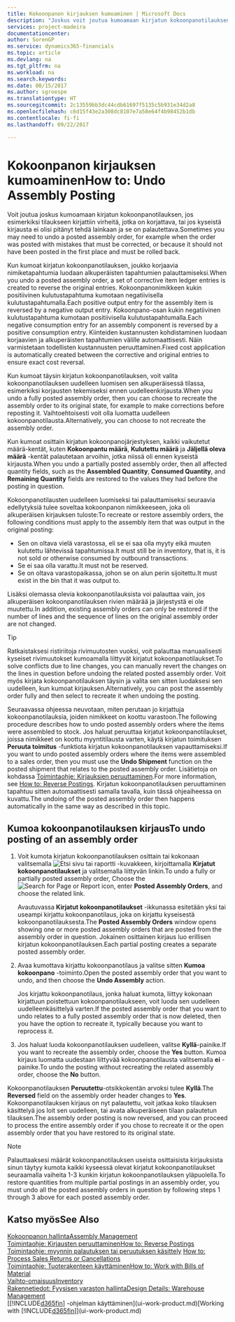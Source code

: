 ```yaml
---
title: Kokoonpanon kirjauksen kumoaminen | Microsoft Docs
description: "Joskus voit joutua kumoamaan kirjatun kokoonpanotilauksen, esimerkiksi kun tilaukseen kirjattiin virheitä, jotka tulee korjata tai koska sitä ei ole kirjattu ollenkaan ja se täytyy palauttaa."
services: project-madeira
documentationcenter: 
author: SorenGP
ms.service: dynamics365-financials
ms.topic: article
ms.devlang: na
ms.tgt_pltfrm: na
ms.workload: na
ms.search.keywords: 
ms.date: 08/15/2017
ms.author: sgroespe
ms.translationtype: HT
ms.sourcegitcommit: 2c13559bb3dc44cdb61697f5135c5b931e34d2a8
ms.openlocfilehash: c6d15f43e2a308dc8107e7a58e64f4b98452b1db
ms.contentlocale: fi-fi
ms.lasthandoff: 09/22/2017

---
```

# <a name="how-to-undo-assembly-posting"></a><span data-ttu-id="8c06c-103">Kokoonpanon kirjauksen kumoaminen</span><span class="sxs-lookup"><span data-stu-id="8c06c-103">How to: Undo Assembly Posting</span></span>
<span data-ttu-id="8c06c-104">Voit joutua joskus kumoamaan kirjatun kokoonpanotilauksen, jos esimerkiksi tilaukseen kirjattiin virheitä, jotka on korjattava, tai jos kyseistä kirjausta ei olisi pitänyt tehdä lainkaan ja se on palautettava.</span><span class="sxs-lookup"><span data-stu-id="8c06c-104">Sometimes you may need to undo a posted assembly order, for example when the order was posted with mistakes that must be corrected, or because it should not have been posted in the first place and must be rolled back.</span></span>

<span data-ttu-id="8c06c-105">Kun kumoat kirjatun kokoonpanotilauksen, joukko korjaavia nimiketapahtumia luodaan alkuperäisten tapahtumien palauttamiseksi.</span><span class="sxs-lookup"><span data-stu-id="8c06c-105">When you undo a posted assembly order, a set of corrective item ledger entries is created to reverse the original entries.</span></span> <span data-ttu-id="8c06c-106">Kokoonpanonimikkeen kukin positiivinen kulutustapahtuma kumotaan negatiivisella kulutustapahtumalla.</span><span class="sxs-lookup"><span data-stu-id="8c06c-106">Each positive output entry for the assembly item is reversed by a negative output entry.</span></span> <span data-ttu-id="8c06c-107">Kokoonpano-osan kukin negatiivinen kulutustapahtuma kumotaan positiivisella kulutustapahtumalla.</span><span class="sxs-lookup"><span data-stu-id="8c06c-107">Each negative consumption entry for an assembly component is reversed by a positive consumption entry.</span></span> <span data-ttu-id="8c06c-108">Kiinteiden kustannusten kohdistaminen luodaan korjaavien ja alkuperäisten tapahtumien välille automaattisesti. Näin varmistetaan todellisten kustannusten peruuttaminen.</span><span class="sxs-lookup"><span data-stu-id="8c06c-108">Fixed cost application is automatically created between the corrective and original entries to ensure exact cost reversal.</span></span>  

<span data-ttu-id="8c06c-109">Kun kumoat täysin kirjatun kokoonpanotilauksen, voit valita kokoonpanotilauksen uudelleen luomisen sen alkuperäisessä tilassa, esimerkiksi korjausten tekemiseksi ennen uudelleenkirjausta.</span><span class="sxs-lookup"><span data-stu-id="8c06c-109">When you undo a fully posted assembly order, then you can choose to recreate the assembly order to its original state, for example to make corrections before reposting it.</span></span> <span data-ttu-id="8c06c-110">Vaihtoehtoisesti voit olla luomatta uudelleen kokoonpanotilausta.</span><span class="sxs-lookup"><span data-stu-id="8c06c-110">Alternatively, you can choose to not recreate the assembly order.</span></span>  

<span data-ttu-id="8c06c-111">Kun kumoat osittain kirjatun kokoonpanojärjestyksen, kaikki vaikutetut määrä-kentät, kuten **Kokoonpantu määrä**, **Kulutettu määrä** ja **Jäljellä oleva määrä** -kentät palautetaan arvoihin, jotka niissä oli ennen kyseistä kirjausta.</span><span class="sxs-lookup"><span data-stu-id="8c06c-111">When you undo a partially posted assembly order, then all affected quantity fields, such as the **Assembled Quantity**, **Consumed Quantity**, and **Remaining Quantity** fields are restored to the values they had before the posting in question.</span></span>  

<span data-ttu-id="8c06c-112">Kokoonpanotilausten uudelleen luomiseksi tai palauttamiseksi seuraavia edellytyksiä tulee soveltaa kokoonpanon nimikkeeseen, joka oli alkuperäisen kirjauksen tuloste:</span><span class="sxs-lookup"><span data-stu-id="8c06c-112">To recreate or restore assembly orders, the following conditions must apply to the assembly item that was output in the original posting:</span></span>  

-   <span data-ttu-id="8c06c-113">Sen on oltava vielä varastossa, eli se ei saa olla myyty eikä muuten kulutettu lähtevissä tapahtumissa.</span><span class="sxs-lookup"><span data-stu-id="8c06c-113">It must still be in inventory, that is, it is not sold or otherwise consumed by outbound transactions.</span></span>  
-   <span data-ttu-id="8c06c-114">Se ei saa olla varattu.</span><span class="sxs-lookup"><span data-stu-id="8c06c-114">It must not be reserved.</span></span>  
-   <span data-ttu-id="8c06c-115">Se on oltava varastopaikassa, johon se on alun perin sijoitettu.</span><span class="sxs-lookup"><span data-stu-id="8c06c-115">It must exist in the bin that it was output to.</span></span>  

<span data-ttu-id="8c06c-116">Lisäksi olemassa olevia kokoonpanotilauksista voi palauttaa vain, jos alkuperäisen kokoonpanotilauksen rivien määrää ja järjestystä ei ole muutettu.</span><span class="sxs-lookup"><span data-stu-id="8c06c-116">In addition, existing assembly orders can only be restored if the number of lines and the sequence of lines on the original assembly order are not changed.</span></span>  

> [!TIP]  
>  <span data-ttu-id="8c06c-117">Ratkaistaksesi ristiriitoja rivimuutosten vuoksi, voit palauttaa manuaalisesti kyseiset rivimuutokset kumoamalla liittyvät kirjatut kokoonpanotilaukset.</span><span class="sxs-lookup"><span data-stu-id="8c06c-117">To solve conflicts due to line changes, you can manually revert the changes on the lines in question before undoing the related posted assembly order.</span></span> <span data-ttu-id="8c06c-118">Voit myös kirjata kokoonpanotilauksen täysin ja valita sen sitten luodaksesi sen uudelleen, kun  kumoat kirjauksen.</span><span class="sxs-lookup"><span data-stu-id="8c06c-118">Alternatively, you can post the assembly order fully and then select to recreate it when undoing the posting.</span></span>  

<span data-ttu-id="8c06c-119">Seuraavassa ohjeessa neuvotaan, miten perutaan jo kirjattuja kokoonpanotilauksia, joiden nimikkeet on koottu varastoon.</span><span class="sxs-lookup"><span data-stu-id="8c06c-119">The following procedure describes how to undo posted assembly orders where the items were assembled to stock.</span></span> <span data-ttu-id="8c06c-120">Jos haluat peruuttaa kirjatut kokoonpanotilaukset, joissa nimikkeet on koottu myyntitilausta varten, käytä kirjatun toimituksen **Peruuta toimitus** -funktiota kirjatun kokoonpanotilauksen vapauttamiseksi.</span><span class="sxs-lookup"><span data-stu-id="8c06c-120">If you want to undo posted assembly orders where the items were assembled to a sales order, then you must use the **Undo Shipment** function on the posted shipment that relates to the posted assembly order.</span></span> <span data-ttu-id="8c06c-121">Lisätietoja on kohdassa [Toimintaohje: Kirjauksien peruuttaminen](finance-how-reverse-journal-posting.md).</span><span class="sxs-lookup"><span data-stu-id="8c06c-121">For more information, see [How to: Reverse Postings](finance-how-reverse-journal-posting.md).</span></span> <span data-ttu-id="8c06c-122">Kirjatun kokoonpanotilauksen peruuttaminen tapahtuu sitten automaattisesti samalla tavalla, kuin tässä ohjeaiheessa on kuvattu.</span><span class="sxs-lookup"><span data-stu-id="8c06c-122">The undoing of the posted assembly order then happens automatically in the same way as described in this topic.</span></span>  

## <a name="to-undo-posting-of-an-assembly-order"></a><span data-ttu-id="8c06c-123">Kumoa kokoonpanotilauksen kirjaus</span><span class="sxs-lookup"><span data-stu-id="8c06c-123">To undo posting of an assembly order</span></span>  
1.  <span data-ttu-id="8c06c-124">Voit kumota kirjatun kokoonpanotilauksen osittain tai kokonaan valitsemalla ![Etsi sivu tai raportti](media/ui-search/search_small.png "Etsi sivu tai raportti -kuvake") -kuvakkeen, kirjoittamalla **Kirjatut kokoonpanotilaukset** ja valitsemalla liittyvän linkin.</span><span class="sxs-lookup"><span data-stu-id="8c06c-124">To undo a fully or partially posted assembly order, Choose the ![Search for Page or Report](media/ui-search/search_small.png "Search for Page or Report icon") icon, enter **Posted Assembly Orders**, and choose the related link.</span></span>  

    <span data-ttu-id="8c06c-125">Avautuvassa **Kirjatut kokoonpanotilaukset** -ikkunassa esitetään yksi tai useampi kirjattu kokoonpanotilaus, joka on kirjattu kyseisestä kokoonpanotilauksesta.</span><span class="sxs-lookup"><span data-stu-id="8c06c-125">The **Posted Assembly Orders** window opens showing one or more posted assembly orders that are posted from the assembly order in question.</span></span> <span data-ttu-id="8c06c-126">Jokainen osittainen kirjaus luo erillisen kirjatun kokoonpanotilauksen.</span><span class="sxs-lookup"><span data-stu-id="8c06c-126">Each partial posting creates a separate posted assembly order.</span></span>  
2.  <span data-ttu-id="8c06c-127">Avaa kumottava kirjattu kokoonpanotilaus ja valitse sitten **Kumoa kokoonpano** -toiminto.</span><span class="sxs-lookup"><span data-stu-id="8c06c-127">Open the posted assembly order that you want to undo, and then choose the **Undo Assembly** action.</span></span>  

    <span data-ttu-id="8c06c-128">Jos kirjattu kokoonpanotilaus, jonka haluat kumota, liittyy kokonaan kirjattuun poistettuun kokoonpanotilaukseen, voit luoda sen uudelleen uudelleenkäsittelyä varten.</span><span class="sxs-lookup"><span data-stu-id="8c06c-128">If the posted assembly order that you want to undo relates to a fully posted assembly order that is now deleted, then you have the option to recreate it, typically because you want to reprocess it.</span></span>  
3.  <span data-ttu-id="8c06c-129">Jos haluat luoda kokoonpanotilauksen uudelleen, valitse **Kyllä**-painike.</span><span class="sxs-lookup"><span data-stu-id="8c06c-129">If you want to recreate the assembly order, choose the **Yes** button.</span></span> <span data-ttu-id="8c06c-130">Kumoa kirjaus luomatta uudestaan liittyvää kokoonpanotilausta valitsemalla **ei** -painike.</span><span class="sxs-lookup"><span data-stu-id="8c06c-130">To undo the posting without recreating the related assembly order, choose the **No** button.</span></span>  

<span data-ttu-id="8c06c-131">Kokoonpanotilauksen **Peruutettu**-otsikkokentän arvoksi tulee **Kyllä**.</span><span class="sxs-lookup"><span data-stu-id="8c06c-131">The **Reversed** field on the assembly order header changes to **Yes**.</span></span> <span data-ttu-id="8c06c-132">Kokoonpanotilauksen kirjaus on nyt palautettu, voit jatkaa koko tilauksen käsittelyä jos loit sen uudelleen, tai avata alkuperäiseen tilaan palautetun tilauksen.</span><span class="sxs-lookup"><span data-stu-id="8c06c-132">The assembly order posting is now reversed, and you can proceed to process the entire assembly order if you chose to recreate it or the open assembly order that you have restored to its original state.</span></span>  

> [!NOTE]  
>  <span data-ttu-id="8c06c-133">Palauttaaksesi määrät kokoonpanotilauksen useista osittaisista kirjauksista sinun täytyy kumota kaikki kyseessä olevat kirjatut kokoonpanotilaukset seuraamalla vaiheita 1-3 kunkin kirjatun kokoonpanotilauksen yläpuolella.</span><span class="sxs-lookup"><span data-stu-id="8c06c-133">To restore quantities from multiple partial postings in an assembly order, you must undo all the posted assembly orders in question by following steps 1 through 3 above for each posted assembly order.</span></span>  

## <a name="see-also"></a><span data-ttu-id="8c06c-134">Katso myös</span><span class="sxs-lookup"><span data-stu-id="8c06c-134">See Also</span></span>  
[<span data-ttu-id="8c06c-135">Kokoonpanon hallinta</span><span class="sxs-lookup"><span data-stu-id="8c06c-135">Assembly Management</span></span>](assembly-assemble-items.md)  
[<span data-ttu-id="8c06c-136">Toimintaohje: Kirjausten peruuttaminen</span><span class="sxs-lookup"><span data-stu-id="8c06c-136">How to: Reverse Postings</span></span>](finance-how-reverse-journal-posting.md)  
<span data-ttu-id="8c06c-137">[Toimintaohje: myynnin palautuksen tai peruutuksen käsittely](sales-how-process-sales-returns-cancellations.md)  </span><span class="sxs-lookup"><span data-stu-id="8c06c-137">[How to: Process Sales Returns or Cancellations](sales-how-process-sales-returns-cancellations.md)  </span></span>  
[<span data-ttu-id="8c06c-138">Toimintaohje: Tuoterakenteen käyttäminen</span><span class="sxs-lookup"><span data-stu-id="8c06c-138">How to: Work with Bills of Material</span></span>](inventory-how-work-BOMs.md)  
[<span data-ttu-id="8c06c-139">Vaihto-omaisuus</span><span class="sxs-lookup"><span data-stu-id="8c06c-139">Inventory</span></span>](inventory-manage-inventory.md)  
[<span data-ttu-id="8c06c-140">Rakennetiedot: Fyysisen varaston hallinta</span><span class="sxs-lookup"><span data-stu-id="8c06c-140">Design Details: Warehouse Management</span></span>](design-details-warehouse-management.md)  
<span data-ttu-id="8c06c-141">[[!INCLUDE[d365fin](includes/d365fin_md.md)] -ohjelman käyttäminen](ui-work-product.md)</span><span class="sxs-lookup"><span data-stu-id="8c06c-141">[Working with [!INCLUDE[d365fin](includes/d365fin_md.md)]](ui-work-product.md)</span></span>

